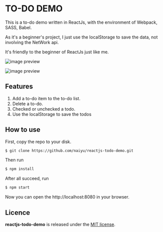 TO-DO DEMO
====
This is a to-do demo written in ReactJs, with the environment of
Webpack, SASS, Babel.

As it's a beginner's project, I just use the localStorage to save
the data, not involving the NetWork api.

It's friendly to the beginner of ReactJs just like me.

![image preview](https://github.com/naiyu/reactjs-todo-demo/blob/master/picture/normal.jpg)

![image preview](https://github.com/naiyu/reactjs-todo-demo/blob/master/picture/normal.jpg)

## Features

1. Add a to-do item to the to-do list.
2. Delete a to-do.
3. Checked or unchecked a todo.
4. Use the localStorage to save the todos

## How to use

First, copy the repo to your disk.

```bash
$ git clone https://github.com/naiyu/reactjs-todo-demo.git
```

Then run

```bash
$ npm install
```

After all succeed, run

```bash
$ npm start
```

Now you can open the http://localhost:8080 in your browser.

## Licence

**reactjs-todo-demo** is released under the [MIT license](https://github.com/robbyrussell/oh-my-zsh/blob/master/LICENSE.txt).



